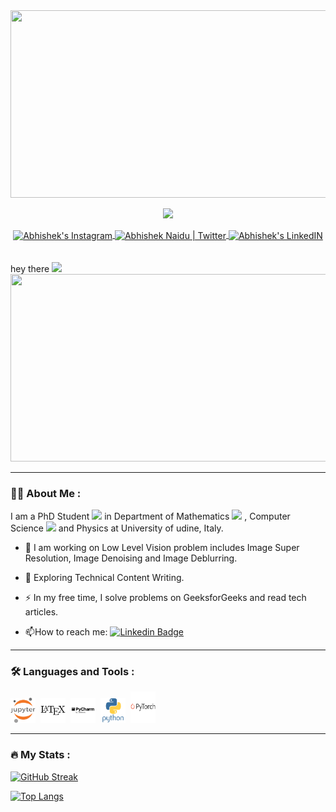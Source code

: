 
<div id="header" align="center">
  <img src="https://media.giphy.com/media/7VzgMsB6FLCilwS30v/giphy-downsized.gif" height="300" width="800"/>
</div>

<p align="center">
  <!-- Typing SVG by DenverCoder1 - https://github.com/DenverCoder1/readme-typing-svg -->
  <a href="https://github.com/DenverCoder1/readme-typing-svg">
    <img src="https://readme-typing-svg.demolab.com?font=Fira+Code&weight=600&size=22&pause=1000&color=F70707&center=true&width=435&lines=Asif+Hussain+Khan"(https://git.io/typing-svg)" /></a>
</p>

<div id="badges" align="center">
<a href="https://www.instagram.com/asifhkhan.90/">
  
  <img align="center" alt="Abhishek's Instagram" width="22px" src="https://raw.githubusercontent.com/hussainweb/hussainweb/main/icons/instagram.png" />
</a>

<a href="https://twitter.com/AsifKhanuniud">
  <img align="center" alt="Abhishek Naidu | Twitter" width="22px" src="https://raw.githubusercontent.com/peterthehan/peterthehan/master/assets/twitter.svg" />
</a>
<a href="https://www.linkedin.com/in/asif-hussain-khan-86a645220/">
  <img align="center" alt="Abhishek's LinkedIN" width="22px" src="https://raw.githubusercontent.com/peterthehan/peterthehan/master/assets/linkedin.svg" />
</a>
</div>

<br />

<div id="badges" align="center">
   </a>
  <img src="https://komarev.com/ghpvc/?username=asifhkhan&style=flat-square&color=blue" alt=""/>
    </a>
</div>
</h1>
  hey there
  <img src="https://media.giphy.com/media/hvRJCLFzcasrR4ia7z/giphy.gif" width="30px"/>
</h1>

<div align="center">
  <img src="https://media.giphy.com/media/dWesBcTLavkZuG35MI/giphy.gif" width="600" height="300"/>
</div>

---
### :man_technologist: About Me :
I am a PhD Student <img src="https://media.giphy.com/media/hENzElhl495Xl0WQAv/giphy.gif" width="30"> in Department of Mathematics <img src="https://media.giphy.com/media/zPbnEgxsPJOJSD3qfr/giphy.gif" width="30"> , Computer Science <img src="https://media.giphy.com/media/D0TWLl6wTW0KrQAEcf/giphy.gif" width="30"> and Physics at University of udine, Italy.


- :telescope: I am working on Low Level Vision problem includes Image Super Resolution, Image Denoising and     Image Deblurring.

- :seedling: Exploring Technical Content Writing.

- :zap: In my free time, I solve problems on GeeksforGeeks and read tech articles.

- :mailbox:How to reach me: [![Linkedin Badge](https://img.shields.io/badge/LinkedIn-blue?style=for-the-badge&logo=linkedin&logoColor=white)](https://www.linkedin.com/in/asif-hussain-khan-86a645220/)

 
---
### :hammer_and_wrench: Languages and Tools :

<div align="left">
  <img src="https://github.com/devicons/devicon/blob/master/icons/jupyter/jupyter-original-wordmark.svg" title="Java" alt="Java" width="40" height="40"/>&nbsp;
    <img src="https://github.com/devicons/devicon/blob/master/icons/latex/latex-original.svg" title="Java" alt="Java" width="40" height="40"/>&nbsp;
    <img src="https://github.com/devicons/devicon/blob/master/icons/pycharm/pycharm-original-wordmark.svg" title="Java" alt="Java" width="40" height="40"/>&nbsp;
  <img src="https://github.com/devicons/devicon/blob/master/icons/python/python-original-wordmark.svg" title="Java" alt="Java" width="40" height="40"/>&nbsp;
  <img src="https://github.com/devicons/devicon/blob/master/icons/pytorch/pytorch-original-wordmark.svg" title="Java" alt="Java" width="40" height="50"/>&nbsp;
  
</div>  
 
--- 
### :fire: My Stats :

[![GitHub Streak](http://github-readme-streak-stats.herokuapp.com?user=asifhkhan&theme=dark)](https://git.io/streak-stats)

[![Top Langs](https://github-readme-stats.vercel.app/api/top-langs/?username=asifhkhan&layout=compact&theme=vision-friendly-dark)](https://github.com/anuraghazra/github-readme-stats)


